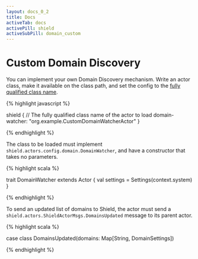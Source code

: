 ```yaml
---
layout: docs_0_2
title: Docs
activeTab: docs
activePill: shield
activeSubPill: domain_custom
---
```

# Custom Domain Discovery

You can implement your own Domain Discovery mechanism.  Write an actor class, make it available on the class path, and
set the config to the [fully qualified class name](https://docs.oracle.com/javase/tutorial/java/package/namingpkgs.html).

{% highlight javascript %}

shield {
  // The fully qualified class name of the actor to load
  domain-watcher: "org.example.CustomDomainWatcherActor"
}

{% endhighlight %}

The class to be loaded must implement `shield.actors.config.domain.DomainWatcher`, and have a constructor that takes
no parameters.

{% highlight scala %}

trait DomainWatcher extends Actor {
  val settings = Settings(context.system)
}

{% endhighlight %}

To send an updated list of domains to Shield, the actor must send a `shield.actors.ShieldActorMsgs.DomainsUpdated`
message to its parent actor.


{% highlight scala %}

case class DomainsUpdated(domains: Map[String, DomainSettings])

{% endhighlight %}
